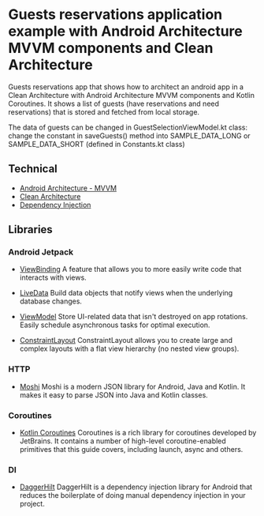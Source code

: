 # Guests reservations application example with Android Architecture MVVM components and Clean Architecture

Guests reservations app that shows how to architect an android app in a Clean Architecture with Android Architecture MVVM components and Kotlin
Coroutines. It shows a list of guests (have reservations and need reservations) that is stored and fetched from local storage.

The data of guests can be changed in GuestSelectionViewModel.kt class: change the constant in saveGuests() method 
into SAMPLE_DATA_LONG or SAMPLE_DATA_SHORT (defined in Constants.kt class)

## Technical

* [Android Architecture - MVVM](https://developer.android.com/jetpack/guide)
* [Clean Architecture](https://github.com/android10/Android-CleanArchitecture)
* [Dependency Injection](https://en.wikipedia.org/wiki/Dependency_injection)

## Libraries

### Android Jetpack

* [ViewBinding](https://developer.android.com/topic/libraries/view-binding) A feature that allows
  you to more easily write code that interacts with views.

* [LiveData](https://developer.android.com/topic/libraries/architecture/livedata) Build data objects
  that notify views when the underlying database changes.

* [ViewModel](https://developer.android.com/topic/libraries/architecture/viewmodel) Store UI-related
  data that isn't destroyed on app rotations. Easily schedule asynchronous tasks for optimal
  execution.
  
* [ConstraintLayout](https://developer.android.com/training/constraint-layout) ConstraintLayout allows you 
  to create large and complex layouts with a flat view hierarchy (no nested view groups).

### HTTP

* [Moshi](https://github.com/square/moshi) Moshi is a modern JSON library for Android, Java and Kotlin. 
  It makes it easy to parse JSON into Java and Kotlin classes.

### Coroutines

* [Kotlin Coroutines](https://github.com/Kotlin/kotlinx.coroutines) Coroutines is a rich library for
  coroutines developed by JetBrains. It contains a number of high-level coroutine-enabled primitives
  that this guide covers, including launch, async and others.

### DI

* [DaggerHilt](https://developer.android.com/training/dependency-injection/hilt-android) DaggerHilt is a dependency injection library 
for Android that reduces the boilerplate of doing manual dependency injection in your project.

